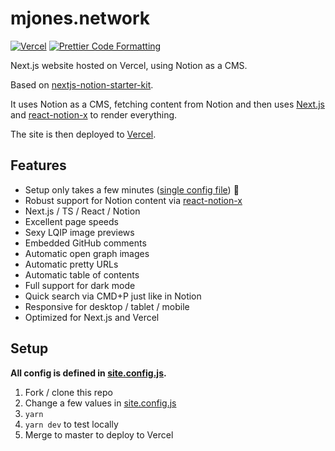 # mjones.network

[![Vercel](http://therealsujitk-vercel-badge.vercel.app/?app=mjones.network)](https://mjones.network) [![Prettier Code Formatting](https://img.shields.io/badge/code_style-prettier-brightgreen.svg)](https://prettier.io)

Next.js website hosted on Vercel, using Notion as a CMS.

Based on [nextjs-notion-starter-kit](https://github.com/transitive-bullshit/nextjs-notion-starter-kit).

It uses Notion as a CMS, fetching content from Notion and then uses [Next.js](https://nextjs.org/) and [react-notion-x](https://github.com/NotionX/react-notion-x) to render everything.

The site is then deployed to [Vercel](http://vercel.com).

## Features

- Setup only takes a few minutes ([single config file](./site.config.js)) 💪
- Robust support for Notion content via [react-notion-x](https://github.com/NotionX/react-notion-x)
- Next.js / TS / React / Notion
- Excellent page speeds
- Sexy LQIP image previews
- Embedded GitHub comments
- Automatic open graph images
- Automatic pretty URLs
- Automatic table of contents
- Full support for dark mode
- Quick search via CMD+P just like in Notion
- Responsive for desktop / tablet / mobile
- Optimized for Next.js and Vercel

## Setup

**All config is defined in [site.config.js](./site.config.js).**

1. Fork / clone this repo
2. Change a few values in [site.config.js](./site.config.js)
3. `yarn`
4. `yarn dev` to test locally
5. Merge to master to deploy to Vercel

